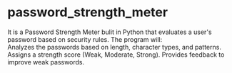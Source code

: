 # password_strength_meter
It is a Password Strength Meter bulit in Python that evaluates a user's password based on security rules. The program will:  
Analyzes the passwords based on length, character types, and patterns. 
Assigns a strength score (Weak, Moderate, Strong). 
Provides feedback to improve weak passwords.
